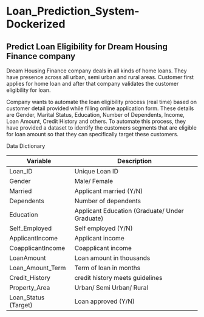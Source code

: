 # Loan_Prediction_System-Dockerized
## Predict Loan Eligibility for Dream Housing Finance company
Dream Housing Finance company deals in all kinds of home loans. They have presence across all urban, semi urban and rural areas. Customer first applies for home loan and after that company validates the customer eligibility for loan.

Company wants to automate the loan eligibility process (real time) based on customer detail provided while filling online application form. These details are Gender, Marital Status, Education, Number of Dependents, Income, Loan Amount, Credit History and others. To automate this process, they have provided a dataset to identify the customers segments that are eligible for loan amount so that they can specifically target these customers. 

Data Dictionary

|Variable|	Description|
|---------|---------------|
|Loan_ID	|Unique Loan ID|
|Gender	|Male/ Female|
|Married	|Applicant married (Y/N)|
|Dependents	|Number of dependents|
|Education	|Applicant Education (Graduate/ Under Graduate)|
|Self_Employed	|Self employed (Y/N)|
|ApplicantIncome	|Applicant income|
|CoapplicantIncome|	Coapplicant income|
|LoanAmount|	Loan amount in thousands|
|Loan_Amount_Term|	Term of loan in months|
|Credit_History|	credit history meets guidelines|
|Property_Area	|Urban/ Semi Urban/ Rural|
|Loan_Status	(Target)| Loan approved (Y/N)|
